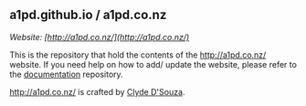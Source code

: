 ## a1pd.github.io / a1pd.co.nz
  
*Website: [http://a1pd.co.nz/](http://a1pd.co.nz/)*    
  
This is the repository that hold the contents of the http://a1pd.co.nz/ website. If you need help on how to add/ update the website,
please refer to the [documentation](https://github.com/a1pd/documentation) repository.  

http://a1pd.co.nz/ is crafted by [Clyde D'Souza](http://clydedsouza.net).  
